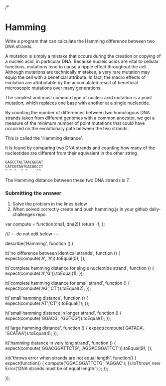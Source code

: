 /*
# Hamming

Write a program that can calculate the Hamming difference between two DNA strands.

A mutation is simply a mistake that occurs during the creation or
copying of a nucleic acid, in particular DNA. Because nucleic acids are
vital to cellular functions, mutations tend to cause a ripple effect
throughout the cell. Although mutations are technically mistakes, a very
rare mutation may equip the cell with a beneficial attribute. In fact,
the macro effects of evolution are attributable by the accumulated
result of beneficial microscopic mutations over many generations.

The simplest and most common type of nucleic acid mutation is a point
mutation, which replaces one base with another at a single nucleotide.

By counting the number of differences between two homologous DNA strands
taken from different genomes with a common ancestor, we get a measure of
the minimum number of point mutations that could have occurred on the
evolutionary path between the two strands.

This is called the 'Hamming distance'.

It is found by comparing two DNA strands and counting how many of the
nucleotides are different from their equivalent in the other string.

    GAGCCTACTAACGGGAT
    CATCGTAATGACGGCCT
    ^ ^ ^  ^ ^    ^^

The Hamming distance between these two DNA strands is 7.

### Submitting the answer
 1. Solve the problem in the lines below
 2. When solved correctly create and push hamming.js in your github daily-challenges repo.



var compute = function(dna1, dna2){
	return -1;
};



/// -- do not edit below ---

describe('Hamming', function () {

  it('no difference between identical strands', function () {
    expect(compute('A', 'A')).toEqual(0);
  });

  it('complete hamming distance for single nucleotide strand', function () {
    expect(compute('A','G')).toEqual(1);
  });

  it('complete hamming distance for small strand', function () {
    expect(compute('AG','CT')).toEqual(2);
  });

  it('small hamming distance', function () {
    expect(compute('AT','CT')).toEqual(1);
  });

  it('small hamming distance in longer strand', function () {
    expect(compute('GGACG', 'GGTCG')).toEqual(1);
  });

  it('large hamming distance', function () {
    expect(compute('GATACA', 'GCATAA')).toEqual(4);
  });

  it('hamming distance in very long strand', function () {
    expect(compute('GGACGGATTCTG', 'AGGACGGATTCT')).toEqual(9);
  });

  xit('throws error when strands are not equal length', function() {
    expect(function() { compute('GGACGGATTCTG', 'AGGAC'); }).toThrow(
      new Error('DNA strands must be of equal length.')
    );
  });

});
